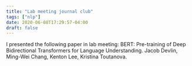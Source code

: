 ```yaml
---
title: "Lab meeting journal club"
tags: ["nlp"]
date: 2020-06-08T17:29:57-04:00
draft: false
---
```

I presented the following paper in lab meeting:
BERT: Pre-training of Deep Bidirectional Transformers for Language Understanding. Jacob Devlin, Ming-Wei Chang, Kenton Lee, Kristina Toutanova.
